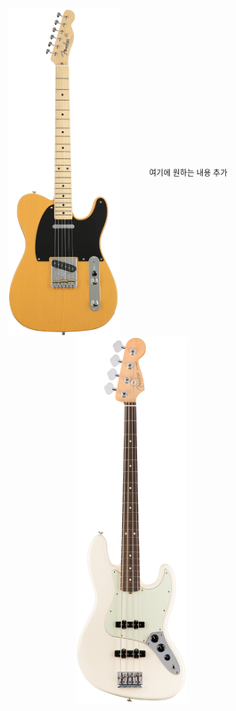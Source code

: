 <p align="center">
  <img src="image/tele.png" alt="기타 1" width="200" style="margin-right: 50px; vertical-align: middle;"/>
  <span style="vertical-align: middle;">여기에 원하는 내용 추가</span>
  <img src="image/bass.png" alt="기타 2" width="200" style="margin-left: 50px; vertical-align: middle;"/>
</p>
